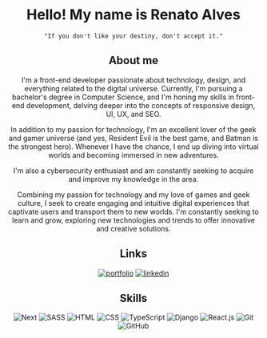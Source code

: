 <div align=center>
  
  # Hello! My name is Renato Alves 
  
  `"If you don't like your destiny, don't accept it."`
  
  ## About me
  I'm a front-end developer passionate about technology, design, and everything related to the digital universe. Currently, I'm pursuing a bachelor's degree in Computer Science, and I'm honing my skills in front-end development, delving deeper into the concepts of responsive design, UI, UX, and SEO.
  
  In addition to my passion for technology, I'm an excellent lover of the geek and gamer universe (and yes, Resident Evil is the best game, and Batman is the strongest hero). Whenever I have the chance, I end up diving into virtual worlds and becoming immersed in new adventures.
  
  I'm also a cybersecurity enthusiast and am constantly seeking to acquire and improve my knowledge in the area.
  
  Combining my passion for technology and my love of games and geek culture, I seek to create engaging and intuitive digital experiences that captivate users and transport them to new worlds. I'm constantly seeking to learn and grow, exploring new technologies and trends to offer innovative and creative solutions.
  
  ## Links
  [![portfolio](https://img.shields.io/badge/portfolio-000?style=for-the-badge&logo=Awesome-Lists&logoColor=white)](https://renatoalves.site/)
  [![linkedin](https://img.shields.io/badge/linkedin-0A66C2?style=for-the-badge&logo=linkedin&logoColor=white)](https://linkedin.com/in/renatosalves)
  
  
  ## Skills
  ![Next](https://skillicons.dev/icons?i=next "Next")
  ![SASS](https://skillicons.dev/icons?i=sass "SASS")
  ![HTML](https://skillicons.dev/icons?i=html "HTML")
  ![CSS](https://skillicons.dev/icons?i=css "CSS")
  ![TypeScript](https://skillicons.dev/icons?i=ts "TypeScript")
  ![Django](https://skillicons.dev/icons?i=django "Django")
  ![React.js](https://skillicons.dev/icons?i=react "React.js")
  ![Git](https://skillicons.dev/icons?i=git "Git")
  ![GitHub](https://skillicons.dev/icons?i=github "GitHub")
  
</div>
